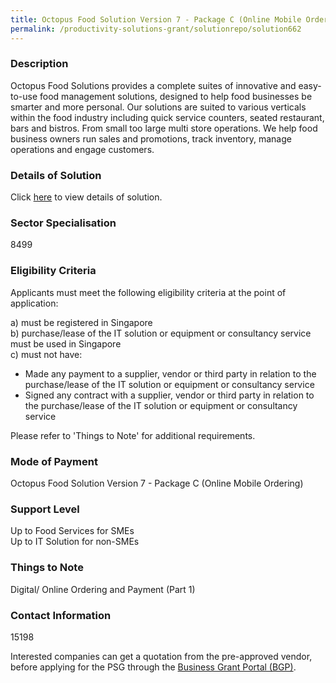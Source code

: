 ```yaml
---
title: Octopus Food Solution Version 7 - Package C (Online Mobile Ordering)
permalink: /productivity-solutions-grant/solutionrepo/solution662
---
```


### Description

Octopus Food Solutions provides a complete suites of innovative and easy-to-use food management solutions, designed to help food businesses be smarter and more personal. Our solutions are suited to various verticals within the food industry including quick service counters, seated restaurant, bars and bistros. From small too large multi store operations. We help food business owners run sales and promotions, track inventory, manage operations and engage customers.


### Details of Solution

Click <a href='Octopus Retail Management Pte Ltd' target='_blank' rel='noopener'>here</a> to view details of solution.

### Sector Specialisation

 8499 

### Eligibility Criteria

Applicants must meet the following eligibility criteria at the point of application:

a) must be registered in Singapore <br>
b) purchase/lease of the IT solution or equipment or consultancy service must be used in Singapore <br>
c) must not have:
- Made any payment to a supplier, vendor or third party in relation to the purchase/lease of the IT solution or equipment or consultancy service
- Signed any contract with a supplier, vendor or third party in relation to the purchase/lease of the IT solution or equipment or consultancy service

Please refer to 'Things to Note' for additional requirements.

### Mode of Payment
Octopus Food Solution Version 7 - Package C (Online Mobile Ordering)

### Support Level
Up to Food Services for SMEs <br>
Up to IT Solution for non-SMEs

### Things to Note
Digital/ Online Ordering and Payment (Part 1)

### Contact Information
15198

Interested companies can get a quotation from the pre-approved vendor, before applying for the PSG through the <a target='_blank' rel='noopener' href='https://www.businessgrants.gov.sg/'>Business Grant Portal (BGP)</a>.
